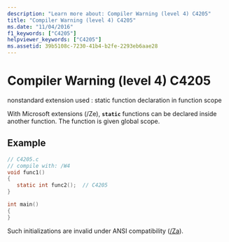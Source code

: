 ```yaml
---
description: "Learn more about: Compiler Warning (level 4) C4205"
title: "Compiler Warning (level 4) C4205"
ms.date: "11/04/2016"
f1_keywords: ["C4205"]
helpviewer_keywords: ["C4205"]
ms.assetid: 39b5108c-7230-41b4-b2fe-2293eb6aae28
---
```

# Compiler Warning (level 4) C4205

nonstandard extension used : static function declaration in function scope

With Microsoft extensions (/Ze), **`static`** functions can be declared inside another function. The function is given global scope.

## Example

```c
// C4205.c
// compile with: /W4
void func1()
{
   static int func2();  // C4205
}

int main()
{
}
```

Such initializations are invalid under ANSI compatibility ([/Za](../../build/reference/za-ze-disable-language-extensions.md)).
